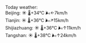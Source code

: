 Today weather:  
Beijing: ☀️   🌡️+34°C 🌬️←7km/h  
Tianjin: ☀️   🌡️+36°C 🌬️↗15km/h  
Shijiazhuang: ☀️   🌡️+36°C 🌬️↑11km/h  
Tangshan: ☀️   🌡️+38°C 🌬️↑24km/h  
